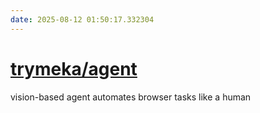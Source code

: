 ```yaml
---
date: 2025-08-12 01:50:17.332304
---
```


# [trymeka/agent](https://github.com/trymeka/agent)

vision-based agent automates browser tasks like a human